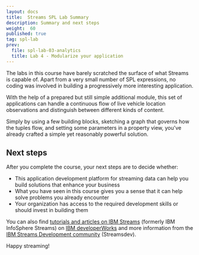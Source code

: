 ```yaml
---
layout: docs
title:  Streams SPL Lab Summary
description: Summary and next steps
weight:  60
published: true
tag: spl-lab
prev:
  file: spl-lab-03-analytics
  title: Lab 4 - Modularize your application 
---
```



The labs in this course have barely scratched the surface of what
Streams is capable of. Apart from a very small number of SPL
expressions, no coding was involved in building a progressively more
interesting application.

With the help of a prepared but still simple additional module, this set
of applications can handle a continuous flow of live vehicle location
observations and distinguish between different kinds of content.

Simply by using a few building blocks, sketching a graph that governs
how the tuples flow, and setting some parameters in a property view,
you've already crafted a simple yet reasonably powerful solution.

## Next steps
After you complete the course, your next steps are to decide whether:

-   This application development platform for streaming data can help
    you build solutions that enhance your business
-   What you have seen in this course gives you a sense that it can help
    solve problems you already encounter
-   Your organization has access to the required development skills or
    should invest in building them

You can also find [tutorials and articles on IBM
Streams](http://www.ibm.com/developerworks/views/global/libraryview.jsp?site_id=1&contentarea_by=Big%20data%20and%20analytics&sort_by=&sort_order=2&start=1&end=30&topic_by=-1&product_by=P:InfoSphere%20Streams&type_by=All%20Types&show_abstract=false&search_by=streams&industry_by=-1&series_title_by=)
(formerly IBM InfoSphere Streams) on [IBM
developerWorks](http://www.ibm.com/developerworks/) and more information
from the [IBM Streams Development
community](https://developer.ibm.com/streamsdev/) (Streamsdev).

Happy streaming!

